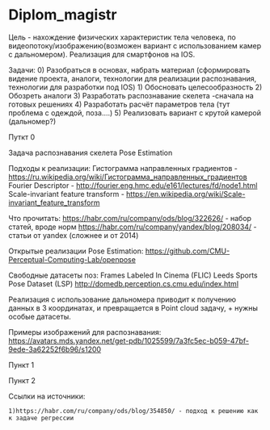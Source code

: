 # Diplom_magistr

Цель - нахождение физических характеристик тела человека, по видеопотоку/изображению(возможен вариант с использованием камер с дальномером). Реализация для смартфонов на IOS.

Задачи:
    0) Разобраться в основах, набрать материал (сформировать видение проекта, аналоги, технологии для реализации распознавания, технологии для разработки под IOS) 
    1) Обосновать целесообразность
    2) Обозреть аналоги
    3) Разработать распознавание скелета
     -сначала на готовых решениях
    4) Разработать расчёт параметров тела (тут проблема с одеждой, поза....)
    5) Реализовать вариант с крутой камерой (дальномер?)

Путкт 0

Задача распознавания скелета Pose Estimation

Подходы к реализации:
    Гистограмма направленных градиентов - https://ru.wikipedia.org/wiki/Гистограмма_направленных_градиентов
    Fourier Descriptor - http://fourier.eng.hmc.edu/e161/lectures/fd/node1.html
    Scale-invariant feature transform - https://en.wikipedia.org/wiki/Scale-invariant_feature_transform



Что прочитать:
    https://habr.com/ru/company/ods/blog/322626/ - набор статей, вроде норм
    https://habr.com/ru/company/yandex/blog/208034/ - статьи от yandex (сложнее и от 2014)
    


Открытые реализации Pose Estimation:
    https://github.com/CMU-Perceptual-Computing-Lab/openpose



Свободные датасеты поз:
    Frames Labeled In Cinema (FLIC)
    Leeds Sports Pose Dataset (LSP)
    http://domedb.perception.cs.cmu.edu/index.html


Реализация с использование дальномера приводит к получению данных в 3 координатах, и превращается в Point cloud задачу, + нужны особые датасеты.

Примеры изображений для распознавания:
    https://avatars.mds.yandex.net/get-pdb/1025599/7a3fc5ec-b059-47bf-9ede-3a62252f6b96/s1200

Пункт 1




Пункт 2



Ссылки на источники:

    1)https://habr.com/ru/company/ods/blog/354850/ - подход к решению как к задаче регрессии
